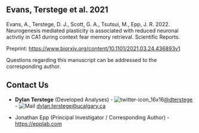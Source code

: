 ## Evans, Terstege et al. 2021

Evans, A., Terstege, D. J., Scott, G. A., Tsutsui, M., Epp, J. R. 2022. Neurogenesis mediated plasticity is associated with reduced neuronal activtiy in CA1 during context fear memory retrieval. Scientific Reports. 

Preprint: https://www.biorxiv.org/content/10.1101/2021.03.24.436893v1


Questions regarding this manuscript can be addressed to the corresponding author.

## Contact Us

- **Dylan Terstege** (Developed Analyses) - ![twitter-icon_16x16](https://user-images.githubusercontent.com/44174532/113163958-e3d3e400-91fd-11eb-8d79-17906d8d3f25.png)[@dterstege](https://twitter.com/dterstege) - ![Mail](https://user-images.githubusercontent.com/44174532/113164412-50e77980-91fe-11eb-9282-dd83852578ce.png)
<dylan.terstege@ucalgary.ca>

- Jonathan Epp (Principal Investigator / Corresponding Author) - https://epplab.com
